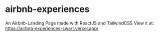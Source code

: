 # airbnb-experiences
An Airbnb-Landing Page made with ReactJS and TailwindCSS
View it at: https://airbnb-experiences-swart.vercel.app/
